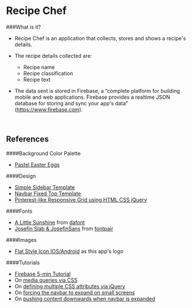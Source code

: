 
Recipe Chef
===

###What is it? 

* Recipe Chef is an application that collects, stores and shows a recipe's details.

* The recipe details collected are:  
    * Recipe name
    * Recipe classification
    * Recipe text

* The data sent is stored in Firebase, a “complete platform for building mobile and web applications. Firebase provides a realtime JSON database for storing and sync your app's data” (https://www.firebase.com).  

<br/>

References
---

####Background Color Palette
* [Pastel Easter Eggs](www.colourlovers.com/palette/769408/Pastel_Easter_Eggs)

####Design

* [Simple Sidebar Template](http://startbootstrap.com/template-overviews/simple-sidebar/)
* [Navbar Fixed Top Template](http://getbootstrap.com/examples/navbar-fixed-top/)
* [Pinterest-like Responsive Grid using HTML CSS jQuery](http://bootsnipp.com/snippets/featured/pinterest-like-responsive-grid)

####Fonts
* [A Little Sunshine](http://www.dafont.com/a-little-sunshine.font) from [dafont](dafont.com)
* [Josefin Slab & JosefinSans](http://fontpair.co/downloads/Josefin%20Slab%20and%20Josefin%20Sans.zip) from [fontpair](fontpair.co)

####Images
* [Flat Style Icon IOS/Android](http://studio.envato.com/explore/app-icon-design/5816-flat-style-icon-ios-android) as this app's logo

####Tutorials
* [Firebase 5-min Tutorial](https://firebase.com/tutorial)
* On [media queries via CSS](https://css-tricks.com/snippets/css/media-queries-for-standard-devices/)
* On [defining multiple CSS attributes via jQuery](http://stackoverflow.com/questions/447197/how-to-define-multiple-css-attributes-in-jquery)
* On [forcing the navbar to expand on small screens](http://stackoverflow.com/questions/19083172/bootstrap-static-navbar-force-expand-on-small-screen)
* On [pushing content downwards when navbar is expanded](http://stackoverflow.com/questions/26807960/bootstrap-navbar-menu-overlaps-text)
